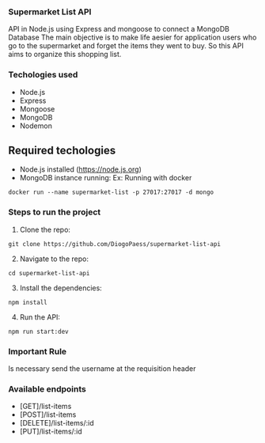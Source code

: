 ### Supermarket List API

API in Node.js using Express and mongoose to connect a MongoDB Database
The main objective is to make life aesier for application users who go to the supermarket and forget the items they went to buy.
So this API aims to organize this shopping list.

### Techologies used

- Node.js
- Express
- Mongoose
- MongoDB
- Nodemon

## Required techologies

- Node.js installed (https://node.js.org)
- MongoDB instance running:
  Ex: Running with docker

```
docker run --name supermarket-list -p 27017:27017 -d mongo
```

### Steps to run the project

1. Clone the repo:

```
git clone https://github.com/DiogoPaess/supermarket-list-api
```

2. Navigate to the repo:

```
cd supermarket-list-api
```

3. Install the dependencies:

```
npm install
```

4. Run the API:

```
npm run start:dev

```

### Important Rule

Is necessary send the username at the requisition header

### Available endpoints

- [GET]/list-items
- [POST]/list-items
- [DELETE]/list-items/:id
- [PUT]/list-items/:id
